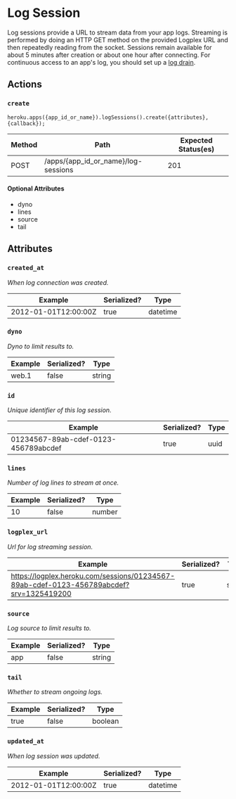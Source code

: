 # Log Session

Log sessions provide a URL to stream data from your app logs. Streaming is performed by doing an HTTP GET method on the provided Logplex URL and then repeatedly reading from the socket. Sessions remain available for about 5 minutes after creation or about one hour after connecting. For continuous access to an app's log, you should set up a [log drain](https://devcenter.heroku.com/articles/logging#syslog-drains).

## Actions

### `create`

`heroku.apps({app_id_or_name}).logSessions().create({attributes}, {callback});`

Method | Path | Expected Status(es)
--- | --- | ---
POST | /apps/{app_id_or_name}/log-sessions | 201

#### Optional Attributes

- dyno
- lines
- source
- tail

## Attributes

### `created_at`

*When log connection was created.*

Example | Serialized? | Type
--- | --- | ---
2012-01-01T12:00:00Z | true | datetime

### `dyno`

*Dyno to limit results to.*

Example | Serialized? | Type
--- | --- | ---
web.1 | false | string

### `id`

*Unique identifier of this log session.*

Example | Serialized? | Type
--- | --- | ---
01234567-89ab-cdef-0123-456789abcdef | true | uuid

### `lines`

*Number of log lines to stream at once.*

Example | Serialized? | Type
--- | --- | ---
10 | false | number

### `logplex_url`

*Url for log streaming session.*

Example | Serialized? | Type
--- | --- | ---
https://logplex.heroku.com/sessions/01234567-89ab-cdef-0123-456789abcdef?srv=1325419200 | true | string

### `source`

*Log source to limit results to.*

Example | Serialized? | Type
--- | --- | ---
app | false | string

### `tail`

*Whether to stream ongoing logs.*

Example | Serialized? | Type
--- | --- | ---
true | false | boolean

### `updated_at`

*When log session was updated.*

Example | Serialized? | Type
--- | --- | ---
2012-01-01T12:00:00Z | true | datetime

